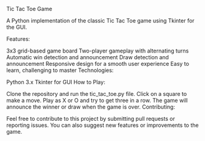 Tic Tac Toe Game

A Python implementation of the classic Tic Tac Toe game using Tkinter for the GUI.

Features:

3x3 grid-based game board
Two-player gameplay with alternating turns
Automatic win detection and announcement
Draw detection and announcement
Responsive design for a smooth user experience
Easy to learn, challenging to master
Technologies:

Python 3.x
Tkinter for GUI
How to Play:

Clone the repository and run the tic_tac_toe.py file.
Click on a square to make a move.
Play as X or O and try to get three in a row.
The game will announce the winner or draw when the game is over.
Contributing:

Feel free to contribute to this project by submitting pull requests or reporting issues. You can also suggest new features or improvements to the game.
